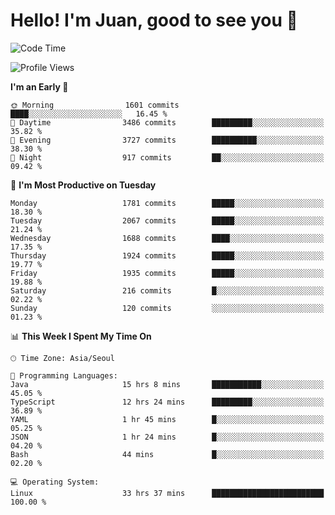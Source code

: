 # Hello! I'm Juan, good to see you 👋

<!--
**Y-k-Y/Y-k-Y** is a ✨ _special_ ✨ repository because its `README.md` (this file) appears on your GitHub profile.

Here are some ideas to get you started:

- 🔭 I’m currently working on ...
- 🌱 I’m currently learning ...
- 👯 I’m looking to collaborate on ...
- 🤔 I’m looking for help with ...
- 💬 Ask me about ...
- 📫 How to reach me: ...
- 😄 Pronouns: ...
- ⚡ Fun fact: ...
-->
<!--
![Profile views](https://gpvc.arturio.dev/Y-k-Y)

[![Omid Nikrah StackOverflow](https://github-readme-stackoverflow.vercel.app/?userID=9517076)](https://stackoverflow.com/users/9517076/i-have-10-fingers)
-->

<!--START_SECTION:waka-->
![Code Time](http://img.shields.io/badge/Code%20Time-1%2C592%20hrs%2038%20mins-blue)

![Profile Views](http://img.shields.io/badge/Profile%20Views-0-blue)

**I'm an Early 🐤** 

```text
🌞 Morning                1601 commits        ████░░░░░░░░░░░░░░░░░░░░░   16.45 % 
🌆 Daytime                3486 commits        █████████░░░░░░░░░░░░░░░░   35.82 % 
🌃 Evening                3727 commits        ██████████░░░░░░░░░░░░░░░   38.30 % 
🌙 Night                  917 commits         ██░░░░░░░░░░░░░░░░░░░░░░░   09.42 % 
```
📅 **I'm Most Productive on Tuesday** 

```text
Monday                   1781 commits        █████░░░░░░░░░░░░░░░░░░░░   18.30 % 
Tuesday                  2067 commits        █████░░░░░░░░░░░░░░░░░░░░   21.24 % 
Wednesday                1688 commits        ████░░░░░░░░░░░░░░░░░░░░░   17.35 % 
Thursday                 1924 commits        █████░░░░░░░░░░░░░░░░░░░░   19.77 % 
Friday                   1935 commits        █████░░░░░░░░░░░░░░░░░░░░   19.88 % 
Saturday                 216 commits         █░░░░░░░░░░░░░░░░░░░░░░░░   02.22 % 
Sunday                   120 commits         ░░░░░░░░░░░░░░░░░░░░░░░░░   01.23 % 
```


📊 **This Week I Spent My Time On** 

```text
🕑︎ Time Zone: Asia/Seoul

💬 Programming Languages: 
Java                     15 hrs 8 mins       ███████████░░░░░░░░░░░░░░   45.05 % 
TypeScript               12 hrs 24 mins      █████████░░░░░░░░░░░░░░░░   36.89 % 
YAML                     1 hr 45 mins        █░░░░░░░░░░░░░░░░░░░░░░░░   05.25 % 
JSON                     1 hr 24 mins        █░░░░░░░░░░░░░░░░░░░░░░░░   04.20 % 
Bash                     44 mins             █░░░░░░░░░░░░░░░░░░░░░░░░   02.20 % 

💻 Operating System: 
Linux                    33 hrs 37 mins      █████████████████████████   100.00 % 
```


<!--END_SECTION:waka-->
